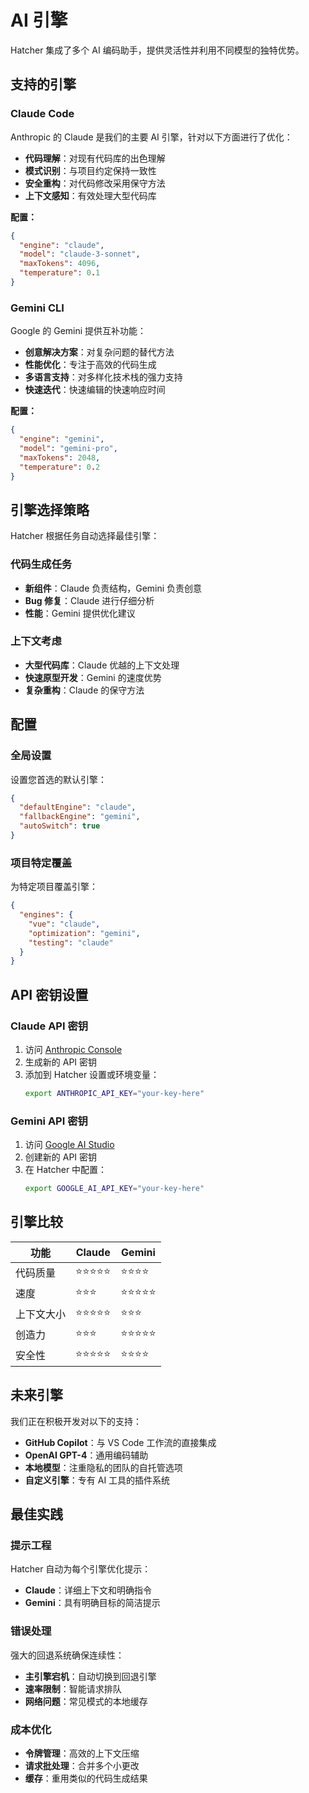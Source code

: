 # AI 引擎

Hatcher 集成了多个 AI 编码助手，提供灵活性并利用不同模型的独特优势。

## 支持的引擎

### Claude Code

Anthropic 的 Claude 是我们的主要 AI 引擎，针对以下方面进行了优化：

- **代码理解**：对现有代码库的出色理解
- **模式识别**：与项目约定保持一致性
- **安全重构**：对代码修改采用保守方法
- **上下文感知**：有效处理大型代码库

**配置：**

```json
{
  "engine": "claude",
  "model": "claude-3-sonnet",
  "maxTokens": 4096,
  "temperature": 0.1
}
```

### Gemini CLI

Google 的 Gemini 提供互补功能：

- **创意解决方案**：对复杂问题的替代方法
- **性能优化**：专注于高效的代码生成
- **多语言支持**：对多样化技术栈的强力支持
- **快速迭代**：快速编辑的快速响应时间

**配置：**

```json
{
  "engine": "gemini",
  "model": "gemini-pro",
  "maxTokens": 2048,
  "temperature": 0.2
}
```

## 引擎选择策略

Hatcher 根据任务自动选择最佳引擎：

### 代码生成任务

- **新组件**：Claude 负责结构，Gemini 负责创意
- **Bug 修复**：Claude 进行仔细分析
- **性能**：Gemini 提供优化建议

### 上下文考虑

- **大型代码库**：Claude 优越的上下文处理
- **快速原型开发**：Gemini 的速度优势
- **复杂重构**：Claude 的保守方法

## 配置

### 全局设置

设置您首选的默认引擎：

```json
{
  "defaultEngine": "claude",
  "fallbackEngine": "gemini",
  "autoSwitch": true
}
```

### 项目特定覆盖

为特定项目覆盖引擎：

```json
{
  "engines": {
    "vue": "claude",
    "optimization": "gemini",
    "testing": "claude"
  }
}
```

## API 密钥设置

### Claude API 密钥

1. 访问 [Anthropic Console](https://console.anthropic.com)
2. 生成新的 API 密钥
3. 添加到 Hatcher 设置或环境变量：
   ```bash
   export ANTHROPIC_API_KEY="your-key-here"
   ```

### Gemini API 密钥

1. 访问 [Google AI Studio](https://aistudio.google.com)
2. 创建新的 API 密钥
3. 在 Hatcher 中配置：
   ```bash
   export GOOGLE_AI_API_KEY="your-key-here"
   ```

## 引擎比较

| 功能       | Claude     | Gemini     |
| ---------- | ---------- | ---------- |
| 代码质量   | ⭐⭐⭐⭐⭐ | ⭐⭐⭐⭐   |
| 速度       | ⭐⭐⭐     | ⭐⭐⭐⭐⭐ |
| 上下文大小 | ⭐⭐⭐⭐⭐ | ⭐⭐⭐     |
| 创造力     | ⭐⭐⭐     | ⭐⭐⭐⭐⭐ |
| 安全性     | ⭐⭐⭐⭐⭐ | ⭐⭐⭐⭐   |

## 未来引擎

我们正在积极开发对以下的支持：

- **GitHub Copilot**：与 VS Code 工作流的直接集成
- **OpenAI GPT-4**：通用编码辅助
- **本地模型**：注重隐私的团队的自托管选项
- **自定义引擎**：专有 AI 工具的插件系统

## 最佳实践

### 提示工程

Hatcher 自动为每个引擎优化提示：

- **Claude**：详细上下文和明确指令
- **Gemini**：具有明确目标的简洁提示

### 错误处理

强大的回退系统确保连续性：

- **主引擎宕机**：自动切换到回退引擎
- **速率限制**：智能请求排队
- **网络问题**：常见模式的本地缓存

### 成本优化

- **令牌管理**：高效的上下文压缩
- **请求批处理**：合并多个小更改
- **缓存**：重用类似的代码生成结果
